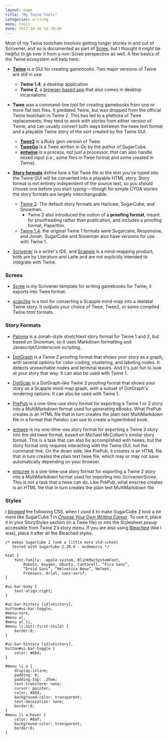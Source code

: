 ```yaml
---
layout: page
title: "My Twine Tools"
categories: writing
menu: tools
date: 2017-10-26 10:38:00
---
```

Most of my Twine toolchain involves getting longer stories in and out of Scrivener, and so is documented as part of [Scree](/tools/scree/), but I thought it might be helpful to go over it from a non-Scree perspective as well.  A few basics of the Twine ecosystem will help here:

* [**Twine**](https://twinery.org/) is a GUI for creating gamebooks.  Two major versions of Twine are still in use:
  * **Twine 1.4**, a desktop application
  * **Twine 2**, a [browser-based app](https://twinery.org/2/) that also comes in desktop incarnations

* **Twee** was a command-line tool for creating gamebooks from one or more flat text files.  It predated Twine, but was dropped from the official Twine toolchain in Twine 2.  This has led to a plethora of Twee replacements; they tend to work with stories from either version of Twine, and can usually convert both ways between the twee text format and a playable Twine story of the sort created by the Twine GUI.
  * [**Twee2**](https://dan-q.github.io/twee2/) is a Ruby gem version of Twee.
  * [**TweeGo**](http://www.motoslave.net/tweego/) is a Twee written in Go by the author of SugarCube.
  * [**entwine**](https://github.com/klembot/grunt-entwine-quickstart) is a process, not just a processor, that can also handle mixed input (*i.e.,* some files in Twee format and some created in Twine).

* **[Story formats](/tools/twine/catalog/)** define how a flat Twee file or the text you've typed into the Twine GUI will be converted into a playable HTML story.  Story format is not entirely independent of the source text, so you should choose one before you start typing---though for simple CYOA stories the story formats are largely interchangeable.
  * [Twine 2](https://twinery.org/wiki/twine2:how_to_choose_a_story_format): The default story formats are Harlowe, SugarCube, and Snowman.
	* Twine 2 also introduced the notion of a **proofing format**, meant for proofreading rather than publication, and includes a proofing format, Paperthin.
  * [Twine 1.4](https://twinery.org/wiki/story_format): the original Twine 1 formats were Sugarcane, Responsive, and Jonah.  SugarCube and Snowman also have versions for use with Twine 1.

* [Scrivener](https://www.literatureandlatte.com/scrivener/overview) is a writer's IDE, and [Scapple](https://www.literatureandlatte.com/scapple/overview) is a mind-mapping product; both are by Literature and Latte and are not explicitly intended to integrate with Twine.

### Screes

* [Scree](/tools/scree/) is my Scrivener template for writing gamebooks for Twine; it exports into Twee format.

* [scap2tw](/tools/scree/dotscap/scap2tw/) is a tool for converting a Scapple mind-map into a skeletal Twine story.  It outputs your choice of Twee, Twee2, or some compiled Twine html formats.

### Story Formats

* [Paloma](/tools/scree/paloma/) is a Jonah-style stretchtext story format for Twine 1 and 2, but based on Snowman, so it uses Markdown formatting and Javascript/Underscore scripting.

* [DotGraph](/tools/scree/dotgraph/) is a Twine 2 proofing format that shows your story as a graph, with several options for color-coding, clustering, and labeling nodes.  It detects unreachable nodes and terminal leaves.  And it's just fun to look at your story that way.  It can also be used with Twine 1.

* [DotScap](/tools/scree/dotscap/) is a DotGraph-like Twine 2 proofing format that shows your story as a Scapple mind-map graph, with a subset of DotGraph's rendering options.  It can also be used with Twine 1.

* [PrePub](/tools/scree/prepub/) is a one-time-use story format for exporting a Twine 1 or 2 story into a MultiMarkdown format used for generating eBooks.  What PrePub creates is an HTML file that in turn creates the plain text MultiMarkdown file in a format that Pandoc can use to create a hyperlinked book.

* [entwee](/tools/entwee/) is my one-time-use story format for exporting a Twine 2 story into the old twee format, based on Michael McCollum's similar story format.  This is a task that can also be accomplished with twees, but the story format only requires interacting with the Twine GUI, not the command-line.  On the down side, like PrePub, it creates is an HTML file that in turn creates the plain text twee file, which may or may not save automatically depending on your browser.

* [enscree](/tools/scree/enscree/) is a one-time-use story format for exporting a Twine 2 story into a MultiMarkdown format used for importing into Scrivener/Scree.  This is not a task that a twee can do.  Like PrePub, what enscree creates is an HTML file that in turn creates the plain text MultiMarkdown file.

### Styles

I [blogged](/blog/2017/10/17/choose-your-own-writing-career/) the following CSS, when I used it to make SugarCube 2 look a bit more like SugarCube 1 in [*Choose Your Own Writing Career*](/fiction/writer.html).  To use it, place it in your StoryStyles section (in a Twee file) or into the Stylesheet popup accessible from Twine 2’s story menu.  If you are also using [Bleached](http://www.motoslave.net/sugarcube/2/#downloads) (like I was), place it after all the Bleached styles.


```
/* makes SugarCube 2 look a little more old-school 
   tested with SugarCube 2.20.0 - mcdemarco */

html {
	font-family: -apple-system, BlinkMacSystemFont,
		Roboto, Oxygen, Ubuntu, Cantarell, “Fira Sans”,
		“Droid Sans”, “Helvetica Neue”, Helmet,
		Freesans, Arial, sans-serif;
}

#ui-bar-body {
	text-align:right;
}

#ui-bar-history [id|=history], 
button#ui-bar-toggle,
#menu-core,
#menu ul,
#menu ul li,
#menu li:not(:first-child) {
	border:0;
}

#ui-bar-history [id|=history], 
button#ui-bar-toggle {
	color: #68d;
}

#menu li a {
	display:inline;
    padding: 0;
	padding-top: .25em;
	text-transform: none;
	cursor: pointer;
	color: #68d;
	background-color: transparent;
	text-decoration: none;
	border:0;
}
#menu li a:hover {
	color: #8af;
	background-color: transparent;
	border:0;
}
```

